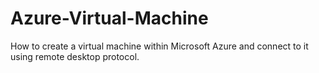 # Azure-Virtual-Machine
How to create a virtual machine within Microsoft Azure and connect to it using remote desktop protocol. 

